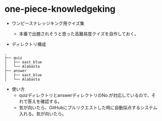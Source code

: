 # one-piece-knowledgeking
- ワンピースナレッジキング用クイズ集
    - 本番で出題されそうと思った高難易度クイズを自作しておく。

- ディレクトリ構成
```
.
├── quiz
│   ├── east_blue
│   └── Alabasta
├── answer
│   ├── east_blue
│   └── Alabasta
```

- 使い方
    - quizディレクトリとanswerディレクトリのNo.が対応しているので、それで答えを確認する。
    - 気が向いたら、GitHubにプルリクエストした時に自動採点するシステム入れる。気が向いたら。